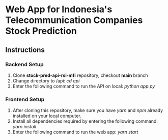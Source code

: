 # Web App for Indonesia's Telecommunication Companies Stock Prediction

## Instructions
### Backend Setup
1. Clone **stock-pred-api-rsi-mfi** repository, checkout **main** branch
2. Change directory to /api: *cd api*
3. Enter the following command to run the API on local: *python app.py*

### Frontend Setup
1. After cloning this repository, make sure you have *yarn* and *npm* already installed on your local computer.
2. Install all dependencies required by entering the following command: *yarn install*
3. Enter the following command to run the web app: *yarn start*